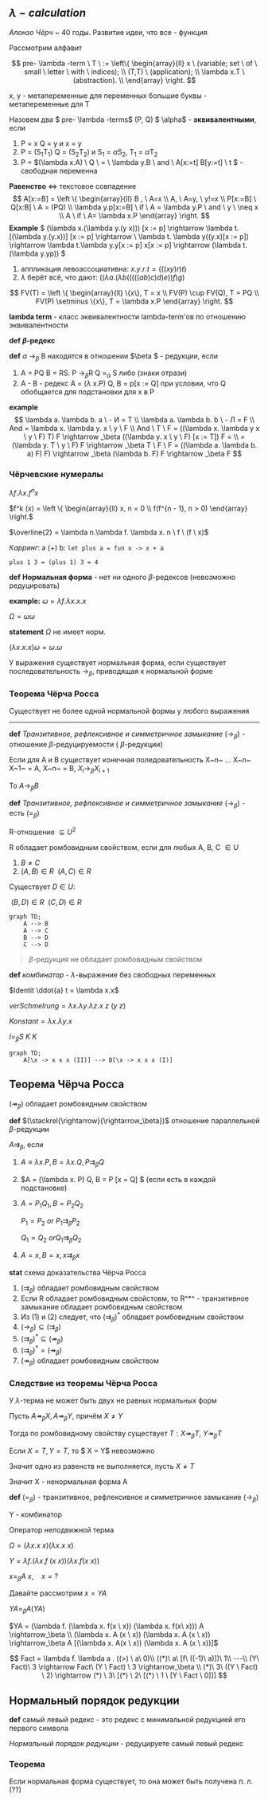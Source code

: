 ## $\lambda - calculation$

_Алонзо Чёрч_ ~ 40 годы. Развитие идеи, что все - функция

Рассмотрим алфавит


$$
pre- \lambda -term \ T \ :=
\left\{
	\begin{array}{ll}
   		x \ (variable; set \ of \ small \ letter \ with \ indices); \\
		(T,T) \ (application); \\
		\lambda x.T \ (abstraction). \\
	\end{array}
\right.
$$



x, y - метапеременные для переменных
большие буквы - метапеременные для T

Назовем два $ pre- \lambda -terms$ (P, Q)  $ \alpha$ - **эквивалентными**, если

1. P = x Q = y и x = y
2. P = (S<sub>1</sub>T<sub>1</sub>) Q = (S<sub>2</sub>T<sub>2</sub>) и S<sub>1</sub> = $\alpha$S<sub>2</sub>, T<sub>1</sub> = $\alpha$T<sub>2</sub>
3. P = $(\lambda x.A) \ Q \ =  \ \lambda y.B \ and \  A[x:=t] B[y:=t] \ t $ - свободная переменна

**Равенство** <=> текстовое совпадение
$$
A[x:=B] =
	\left \{
		\begin{array}{ll}
			B  , \  A=x \\
			A,  \ A=y, \ y!=x \\
			P[x:=B] \  Q[x:B] \ A = (PQ) \\
			\lambda y.p[x:=B] \ if  \ A = \lambda y.P \  and \ y \ \neq x \\
			A \ if \ A= \lambda x.P
		\end{array}
	\right.
$$
**Example**
$ (\lambda x.(\lambda y.(y x))) [x := p] \rightarrow
\lambda t.[(\lambda y.(y.x))] [x := p] \rightarrow \\
\lambda t. \lambda y((y.x)[x := p]) \rightarrow \lambda t.\lambda y.y[x := p] x[x := p] \rightarrow (\lambda t.(\lambda y.yp)) $

1. аппликация левоассоциативна: $x.y.r.t = (((x y)r)t)$
2. $\lambda$ берёт всё, что дают: $((\lambda a.(\lambda b (((((ab)c)d)e))f)g)$

$$
FV(T) =
	\left \{
		\begin{array}{ll}
			\{x\}, T = x \\
			FV(P) \cup FV(Q), T = PQ \\
			FV(P) \setminus \{x\}, T = \lambda x.P
		\end{array}
	\right.
$$

**lambda term** - класс эквивалентности lambda-term'ов по отношению эквивалентности

**def** **$\beta$-редекс**

**def** $\alpha$ -><sub>$\beta$</sub> B находятся в отношении $\beta $ - редукции, если

1. A = PQ B = RS. P -><sub>$\beta$</sub>R Q =<sub>$\alpha$</sub> S либо (знаки отрази)
2. A - B - редекс A = ($\lambda$ x.P) Q, B = p[x := Q] при условии, что Q  обобщается для подстановки для x в P

**example**
$$
\lambda a. \lambda b. a \ - И = T \\
\lambda a. \lambda b. b \ - Л = F \\
And = \lambda x. \lambda y. x \ y \ F \\
And \ T \ F = ((\lambda x. \lambda y x \ y \ F) T) F \rightarrow _\beta ((\lambda y. x \ y \ F) [x := T]) F = \\
= (\lambda y. T \ y \ F) F \rightarrow _\beta T \ F \ F = ((\lambda a. \lambda b. a) F) F) \rightarrow _\beta (\lambda b. F) F \rightarrow _\beta F
$$


### Чёрчевские нумералы

$\lambda f. \lambda x. f^n x$

$f^k (x) =
	\left \{
		\begin{array}{ll}
			x, n = 0 \\
			f(f^{n - 1}, n > 0)
		\end{array}
	\right.$

$\overline{2} = \lambda n.\lambda f. \lambda x. n \ f \ (f \ x)$

_Карринг_: a (+) b: `let plus a = fun x -> x + a`

`plus 1 3 = (plus 1) 3 = 4`

**def**  **Нормальная форма** - нет ни одного $\beta$-редексов (невозможно редуцировать)

**example:** $\omega = \lambda f . \lambda x. x. x$

$\Omega = \omega \omega$

**statement** $\Omega$ не имеет норм.

$(\lambda x. x. x) \omega = \omega. \omega$

У выражения существует нормальная форма, если существует последовательность $\rightarrow _\beta$, приводящая к нормальной форме

### Теорема Чёрча Росса

Существует не более одной нормальной формы у любого выражения

---

**def** *Транзитивное, рефлексивное и симметричное замыкание* $(\rightarrow _\beta)$ - отношение $\beta$-редуцируемости ( $\beta$-редукции)

Если для A и B существует конечная поледовательность X~n~ ... X~n~ X~1~ = A, X~n~ = B, $X_i \rightarrow_\beta X_{i + 1}$ 

То $A \rightarrow_\beta B$

**def** *Транзитивное, рефлексивное и симметричное замыкание* $(\rightarrow_\beta)$ - есть $(=_\beta)$

R-отношение $\subseteq U^2$

R обладает ромбовидным свойством, если для любых A, B, C $\in U$

1. $B \ne C$
2. $(A, B) \in R \ \ (A, C) \in R$

Существует $D \in U$:

​    $(B, D) \in R\ \ (C, D) \in R$

```mermaid
graph TD;
    A --> B
    A --> C
    B --> D
    C --> D
```

> $\beta$-редукция не обладает ромбовидным свойством

**def** *комбинатор* - $\lambda$-выражение без свободных переменных

$Identit \ddot{a} t = \lambda x.x$

$verSchmelrung = \lambda x. \lambda y. \lambda z. x\ z\ (y \ z)$

$Konstant = \lambda x. \lambda y. x$

$I =_\beta S\ K \ K$

```mermaid
graph TD;
    A[\x -> x x x (II)] --> B[\x -> x x x (I)]
```

## Теорема Чёрча Росса

$(\twoheadrightarrow_\beta)$ обладает ромбовидным свойством

**def** $(\stackrel{\rightarrow}{\rightarrow_\beta})$ отношение параллельной $\beta$-редукции

$A \rightrightarrows_\beta$, если 

1. $A \equiv \lambda x. P, B = \lambda x. Q, P \rightrightarrows_\beta Q$

2. $A = (\lambda x. P) Q, B = P [x = Q] $ (если есть в каждой подстановке)

3. $A = P_1 Q_1, B = P_2 Q_2$

    $P_1 = P_2 \ or\ P_1 \rightrightarrows_\beta P_2$

    $Q_1 = Q_2 \ or Q_1 \rightrightarrows_\beta Q_2$

4. $A = x, B = x, x \rightrightarrows_\beta x$

**stat** схема доказательства Чёрча Росса

1. $(\rightrightarrows_\beta)$ обладает ромбовидным свойством
2. Если R обладает ромбовидным свойстовм, то R^*^ - транзитивное замыкание обладает ромбовидным свойством
3. Из (1) и (2) следует, что $(\rightrightarrows_\beta)^*$ обладает ромбовидным свойством
4. $(\rightarrow_\beta) \subseteq (\rightrightarrows_\beta)$
5. $(\rightrightarrows_\beta)^* \subseteq (\twoheadrightarrow_\beta)$
6. $(\rightrightarrows_\beta)^* = (\twoheadrightarrow_\beta)$
7. $(\twoheadrightarrow_\beta)$ обладает ромбовидным свойством

### Следствие из теоремы Чёрча Росса

У $\lambda$-терма не может быть двух не равных нормальных форм

Пусть $A \twoheadrightarrow_\beta X, A \twoheadrightarrow_\beta Y$, причём $X \ne Y$

Тогда по ромбовидному свойству существует $T: X \twoheadrightarrow_\beta T, \ Y \twoheadrightarrow_\beta T$

Если $X = T, Y = T$, то  $ X = Y$ невозможно

Значит одно из равенств не выполняется, пусть $X \ne T$

Значит X - ненормальная форма А

**def** $(=_\beta)$ - транзитивное, рефлексивное и симметричное замыкание $(\rightarrow_\beta)$

Y - комбинатор 

Оператор неподвижной терма

$\Omega = (\lambda x. x\ x) (\lambda x. x\ x)$

$Y = \lambda f. (\lambda x. f \ (x\ x)) (\lambda x. f (x \ x))$

$x =_\beta A\ x, \ \ \ \ x = ?$

Давайте рассмотрим $x = Y A$

$YA = _\beta A (Y A)$

$YA = (\lambda f. (\lambda x. f(x \ x)) (\lambda x. f(x\ x))) A \rightarrow_\beta \\ (\lambda x. A (x \ x)) (\lambda x. A (x \ x)) \rightarrow_\beta A [(\lambda x. A(x \ x)) (\lambda x. A (x \ x))]$

$$
Fact = \lambda f. \lambda a . ((>) \ a\ 0)\\
((*)\ a\ [f\ ((-1)\ a)])\ 1\\
---\\
(Y\ Fact)\ 3 \rightarrow Fact\ (Y \ Fact) \ 3 \rightarrow_\beta \\
(*)\ 3\ ((Y \ Fact) \ 2) \rightarrow (*) \ 3\ [(*) \ 2\ [(*) \ 1 \ [Y \ Fact \ 0]]]
$$

## Нормальный порядок редукции

**def** самый левый редекс - это редекс с минимальной редукцией его первого символа

*Нормальный порядок редукции* - редуцируете самый левый редекс

### Теорема

Если нормальная форма существует, то она может быть получена п. л. (??)

